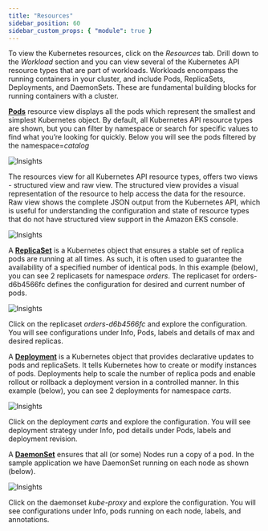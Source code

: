 ```yaml
---
title: "Resources"
sidebar_position: 60
sidebar_custom_props: { "module": true }
---
```


To view the Kubernetes resources, click on the <i>Resources</i> tab. Drill down to the <i>Workload</i> section and you can view several of the Kubernetes API resource types that are part of workloads. Workloads encompass the running containers in your cluster, and include Pods, ReplicaSets, Deployments, and DaemonSets. These are fundamental building blocks for running containers with a cluster.


<strong>[Pods](https://kubernetes.io/docs/concepts/workloads/pods/)</strong> resource view displays all the pods which represent the smallest and simplest Kubernetes object.
By default, all Kubernetes API resource types are shown, but you can filter by namespace or search for specific values to find what you’re looking for quickly. Below you will see the pods filtered by the namespace=<i>catalog</i>

![Insights](/img/resource-view/filter-pod.jpg)

The resources view for all Kubernetes API resource types, offers two views - structured view and raw view. The structured view provides a visual representation of the resource to help access the data for the resource. Raw view shows the complete JSON output from the Kubernetes API, which is useful for understanding the configuration and state of resource types that do not have structured view support in the Amazon EKS console. 

![Insights](/img/resource-view/pod-detail-structured.jpg)


A <strong>[ReplicaSet](https://kubernetes.io/docs/concepts/workloads/controllers/replicaset/)</strong> is a Kubernetes object that ensures a stable set of replica pods are running at all times. As such, it is often used to guarantee the availability of a specified number of identical pods. In this example (below), you can see 2 replicasets for namespace <i>orders</i>. The replicaset for orders-d6b4566fc defines the configuration for desired and current number of pods.

![Insights](/img/resource-view/replica-set.jpg)

Click on the replicaset <i>orders-d6b4566fc</i> and explore the configuration. You will see configurations under Info, Pods, labels and details of max and desired replicas.

A <strong>[Deployment](https://kubernetes.io/docs/concepts/workloads/controllers/deployment/)</strong> is a Kubernetes object that provides declarative updates to pods and replicaSets. It tells Kubernetes how to create or modify instances of pods. Deployments help to scale the number of replica pods and enable rollout or rollback a deployment version in a controlled manner. In this example (below), you can see 2 deployments for namespace <i>carts</i>.

![Insights](/img/resource-view/deploymentSet.jpg)

Click on the deployment <i>carts</i> and explore the configuration. You will see deployment strategy under Info, pod details under Pods, labels and deployment revision.

A <strong>[DaemonSet](https://kubernetes.io/docs/concepts/workloads/controllers/daemonset/)</strong> ensures that all (or some) Nodes run a copy of a pod. In the sample application we have DaemonSet running on each node as shown (below).

![Insights](/img/resource-view/daemonset.jpg)

Click on the daemonset <i>kube-proxy</i> and explore the configuration. You will see configurations under Info, pods running on each node, labels, and annotations.

